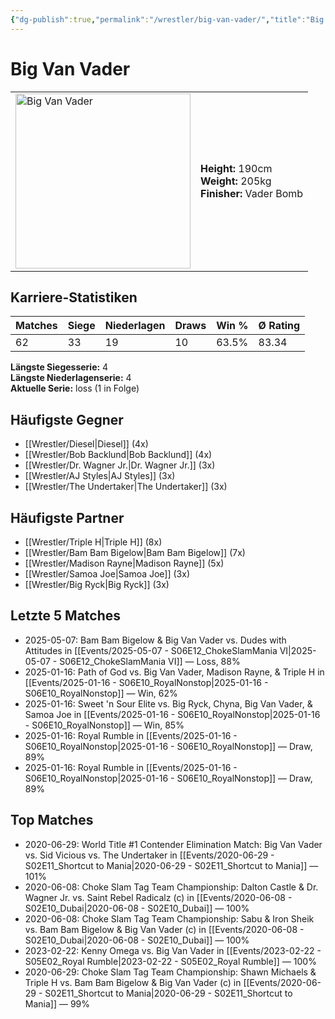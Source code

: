 ```yaml
---
{"dg-publish":true,"permalink":"/wrestler/big-van-vader/","title":"Big Van Vader","tags":["wrestler"],"noteIcon":""}
---
```



# Big Van Vader

<table>
        <tr>
        <td><img src="https://github.com/CptSpaulding1980/choke-slam-wrestling/releases/download/images/Big_Van_Vader.png" width="280" alt="Big Van Vader"></td>
        <td>
        <b>Height:</b> 190cm<br>
        <b>Weight:</b> 205kg<br>
        <b>Finisher:</b> Vader Bomb<br>
        </td>
        </tr>
        </table>
        

## Karriere-Statistiken

| Matches | Siege | Niederlagen | Draws | Win % | Ø Rating |
|---------|-------|-------------|-------|-------|-----------|
| 62 | 33 | 19 | 10 | 63.5% | 83.34 |

**Längste Siegesserie:** 4<br>**Längste Niederlagenserie:** 4<br>**Aktuelle Serie:** loss (1 in Folge)


## Häufigste Gegner
- [[Wrestler/Diesel\|Diesel]] (4x)
- [[Wrestler/Bob Backlund\|Bob Backlund]] (4x)
- [[Wrestler/Dr. Wagner Jr.\|Dr. Wagner Jr.]] (3x)
- [[Wrestler/AJ Styles\|AJ Styles]] (3x)
- [[Wrestler/The Undertaker\|The Undertaker]] (3x)

## Häufigste Partner
- [[Wrestler/Triple H\|Triple H]] (8x)
- [[Wrestler/Bam Bam Bigelow\|Bam Bam Bigelow]] (7x)
- [[Wrestler/Madison Rayne\|Madison Rayne]] (5x)
- [[Wrestler/Samoa Joe\|Samoa Joe]] (3x)
- [[Wrestler/Big Ryck\|Big Ryck]] (3x)

## Letzte 5 Matches
- 2025-05-07: Bam Bam Bigelow & Big Van Vader vs. Dudes with Attitudes in [[Events/2025-05-07 - S06E12_ChokeSlamMania VI\|2025-05-07 - S06E12_ChokeSlamMania VI]] — Loss, 88%
- 2025-01-16: Path of God vs. Big Van Vader, Madison Rayne, & Triple H in [[Events/2025-01-16 - S06E10_RoyalNonstop\|2025-01-16 - S06E10_RoyalNonstop]] — Win, 62%
- 2025-01-16: Sweet 'n Sour Elite vs. Big Ryck, Chyna, Big Van Vader, & Samoa Joe in [[Events/2025-01-16 - S06E10_RoyalNonstop\|2025-01-16 - S06E10_RoyalNonstop]] — Win, 85%
- 2025-01-16: Royal Rumble in [[Events/2025-01-16 - S06E10_RoyalNonstop\|2025-01-16 - S06E10_RoyalNonstop]] — Draw, 89%
- 2025-01-16: Royal Rumble in [[Events/2025-01-16 - S06E10_RoyalNonstop\|2025-01-16 - S06E10_RoyalNonstop]] — Draw, 89%

## Top Matches
- 2020-06-29: World Title #1 Contender Elimination Match: Big Van Vader vs. Sid Vicious vs. The Undertaker in [[Events/2020-06-29 - S02E11_Shortcut to Mania\|2020-06-29 - S02E11_Shortcut to Mania]] — 101%
- 2020-06-08: Choke Slam Tag Team Championship: Dalton Castle & Dr. Wagner Jr. vs. Saint Rebel Radicalz (c) in [[Events/2020-06-08 - S02E10_Dubai\|2020-06-08 - S02E10_Dubai]] — 100%
- 2020-06-08: Choke Slam Tag Team Championship: Sabu  & Iron Sheik vs. Bam Bam Bigelow & Big Van Vader (c) in [[Events/2020-06-08 - S02E10_Dubai\|2020-06-08 - S02E10_Dubai]] — 100%
- 2023-02-22: Kenny Omega vs. Big Van Vader in [[Events/2023-02-22 - S05E02_Royal Rumble\|2023-02-22 - S05E02_Royal Rumble]] — 100%
- 2020-06-29: Choke Slam Tag Team Championship: Shawn Michaels & Triple H vs. Bam Bam Bigelow & Big Van Vader (c) in [[Events/2020-06-29 - S02E11_Shortcut to Mania\|2020-06-29 - S02E11_Shortcut to Mania]] — 99%
